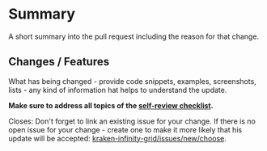 # Summary

A short summary into the pull request including the reason for that change.

## Changes / Features

What has being changed - provide code snippets, examples, screenshots, lists -
any kind of information hat helps to understand the update.

**Make sure to address all topics of the [self-review
checklist](https://github.com/btschwertfeger/kraken-infinity-grid/blob/master/.github/self-review.md).**

Closes: Don't forget to link an existing issue for your change. If there is no
open issue for your change - create one to make it more likely that his update
will be accepted:
[kraken-infinity-grid/issues/new/choose](https://github.com/btschwertfeger/kraken-infinity-grid/issues/new/choose).
